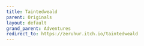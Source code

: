 ```yaml
---
title: Taintedweald
parent: Originals
layout: default
grand_parent: Adventures
redirect_to: https://zeruhur.itch.io/taintedweald
---
```

